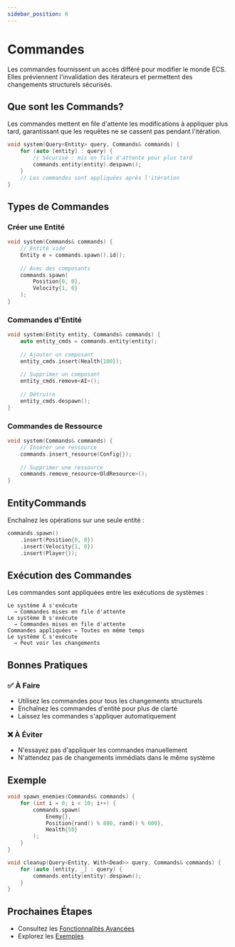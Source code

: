 ```yaml
---
sidebar_position: 6
---
```


# Commandes

Les commandes fournissent un accès différé pour modifier le monde ECS. Elles préviennent l'invalidation des itérateurs et permettent des changements structurels sécurisés.

## Que sont les Commands?

Les commandes mettent en file d'attente les modifications à appliquer plus tard, garantissant que les requêtes ne se cassent pas pendant l'itération.

```cpp
void system(Query<Entity> query, Commands& commands) {
    for (auto [entity] : query) {
        // Sécurisé : mis en file d'attente pour plus tard
        commands.entity(entity).despawn();
    }
    // Les commandes sont appliquées après l'itération
}
```

## Types de Commandes

### Créer une Entité

```cpp
void system(Commands& commands) {
    // Entité vide
    Entity e = commands.spawn().id();
    
    // Avec des composants
    commands.spawn(
        Position{0, 0},
        Velocity{1, 0}
    );
}
```

### Commandes d'Entité

```cpp
void system(Entity entity, Commands& commands) {
    auto entity_cmds = commands.entity(entity);
    
    // Ajouter un composant
    entity_cmds.insert(Health{100});
    
    // Supprimer un composant
    entity_cmds.remove<AI>();
    
    // Détruire
    entity_cmds.despawn();
}
```

### Commandes de Ressource

```cpp
void system(Commands& commands) {
    // Insérer une ressource
    commands.insert_resource(Config{});
    
    // Supprimer une ressource
    commands.remove_resource<OldResource>();
}
```

## EntityCommands

Enchaînez les opérations sur une seule entité :

```cpp
commands.spawn()
    .insert(Position{0, 0})
    .insert(Velocity{1, 0})
    .insert(Player{});
```

## Exécution des Commandes

Les commandes sont appliquées entre les exécutions de systèmes :

```
Le système A s'exécute
  → Commandes mises en file d'attente
Le système B s'exécute
  → Commandes mises en file d'attente
Commandes appliquées ← Toutes en même temps
Le système C s'exécute
  → Peut voir les changements
```

## Bonnes Pratiques

### ✅ À Faire

- Utilisez les commandes pour tous les changements structurels
- Enchaînez les commandes d'entité pour plus de clarté
- Laissez les commandes s'appliquer automatiquement

### ❌ À Éviter

- N'essayez pas d'appliquer les commandes manuellement
- N'attendez pas de changements immédiats dans le même système

## Exemple

```cpp
void spawn_enemies(Commands& commands) {
    for (int i = 0; i < 10; i++) {
        commands.spawn(
            Enemy{},
            Position{rand() % 800, rand() % 600},
            Health{50}
        );
    }
}

void cleanup(Query<Entity, With<Dead>> query, Commands& commands) {
    for (auto [entity, _] : query) {
        commands.entity(entity).despawn();
    }
}
```

## Prochaines Étapes

- Consultez les [Fonctionnalités Avancées](../advanced/index.md)
- Explorez les [Exemples](../examples/index.md)
